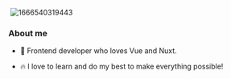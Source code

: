<p align="center">
  
  
  <img> ![1666540319443](https://user-images.githubusercontent.com/105114575/210320891-fe4e4ed7-6dfb-49c0-8edf-0af3f1a3ac5c.jpeg) 
 </img>
</p>



### About me

* 🎨 Frontend developer who loves Vue and Nuxt.

* 🔥 I love to learn and do my best to make everything possible!

